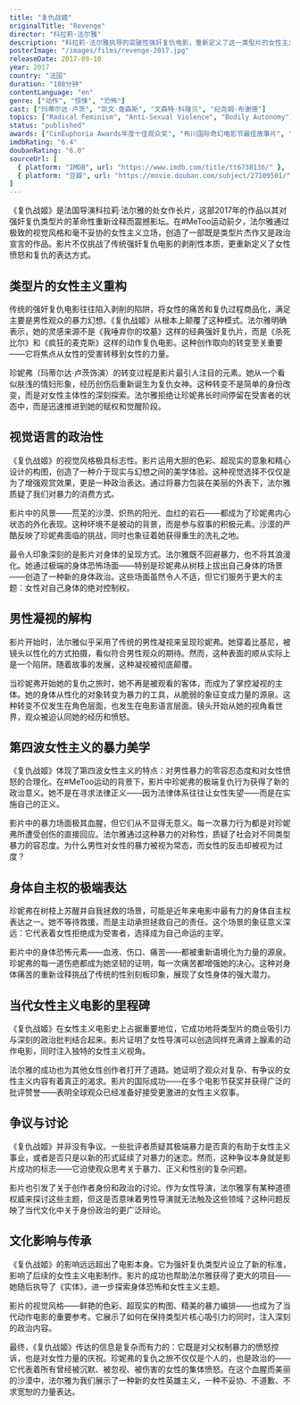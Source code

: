 ```yaml
---
title: "复仇战姬"
originalTitle: "Revenge"
director: "科拉莉·法尔雅"
description: "科拉莉·法尔雅执导的突破性强奸复仇电影，重新定义了这一类型片的女性主义可能性。影片通过极致的视觉风格和暴力美学，探讨了女性复仇、身体自主权和第四波女性主义愤怒的复杂主题。"
posterImage: "/images/films/revenge-2017.jpg"
releaseDate: 2017-09-10
year: 2017
country: "法国"
duration: "108分钟"
contentLanguage: "en"
genre: ["动作", "惊悚", "恐怖"]
cast: ["玛蒂尔达·卢茨", "凯文·詹森斯", "文森特·科隆贝", "纪尧姆·布谢德"]
topics: ["Radical Feminism", "Anti-Sexual Violence", "Bodily Autonomy", "Media Representation Critique", "Fourth Wave Feminism"]
status: "published"
awards: ["CinEuphoria Awards年度十佳观众奖", "布川国际奇幻电影节最佳故事片", "多伦多国际电影节午夜疯狂单元"]
imdbRating: "6.4"
doubanRating: "6.0"
sourceUrl: [
  { platform: "IMDB", url: "https://www.imdb.com/title/tt6738136/" },
  { platform: "豆瓣", url: "https://movie.douban.com/subject/27109501/" }
]
---
```


《复仇战姬》是法国导演科拉莉·法尔雅的处女作长片，这部2017年的作品以其对强奸复仇类型片的革命性重新诠释而震撼影坛。在#MeToo运动前夕，法尔雅通过极致的视觉风格和毫不妥协的女性主义立场，创造了一部既是类型片杰作又是政治宣言的作品。影片不仅挑战了传统强奸复仇电影的剥削性本质，更重新定义了女性愤怒和复仇的表达方式。

## 类型片的女性主义重构

传统的强奸复仇电影往往陷入剥削的陷阱，将女性的痛苦和复仇过程商品化，满足主要是男性观众的暴力幻想。《复仇战姬》从根本上颠覆了这种模式。法尔雅明确表示，她的灵感来源不是《我唾弃你的坟墓》这样的经典强奸复仇片，而是《杀死比尔》和《疯狂的麦克斯》这样的动作复仇电影。这种创作取向的转变至关重要——它将焦点从女性的受害转移到女性的力量。

珍妮弗（玛蒂尔达·卢茨饰演）的转变过程是影片最引人注目的元素。她从一个看似肤浅的情妇形象，经历创伤后重新诞生为复仇女神。这种转变不是简单的身份改变，而是对女性主体性的深刻探索。法尔雅拒绝让珍妮弗长时间停留在受害者的状态中，而是迅速推进到她的赋权和觉醒阶段。

## 视觉语言的政治性

《复仇战姬》的视觉风格极具标志性。影片运用大胆的色彩、超现实的意象和精心设计的构图，创造了一种介于现实与幻想之间的美学体验。这种视觉选择不仅仅是为了增强观赏效果，更是一种政治表达。通过将暴力包装在美丽的外表下，法尔雅质疑了我们对暴力的消费方式。

影片中的风景——荒芜的沙漠、炽热的阳光、血红的岩石——都成为了珍妮弗内心状态的外化表现。这种环境不是被动的背景，而是参与叙事的积极元素。沙漠的严酷反映了珍妮弗面临的挑战，同时也象征着她获得重生的洗礼之地。

最令人印象深刻的是影片对身体的呈现方式。法尔雅既不回避暴力，也不将其浪漫化。她通过极端的身体恐怖场面——特别是珍妮弗从树枝上拔出自己身体的场景——创造了一种新的身体政治。这些场面虽然令人不适，但它们服务于更大的主题：女性对自己身体的绝对控制权。

## 男性凝视的解构

影片开始时，法尔雅似乎采用了传统的男性凝视来呈现珍妮弗。她穿着比基尼，被镜头以性化的方式拍摄，看似符合男性观众的期待。然而，这种表面的顺从实际上是一个陷阱。随着故事的发展，这种凝视被彻底颠覆。

当珍妮弗开始她的复仇之旅时，她不再是被观看的客体，而成为了掌控凝视的主体。她的身体从性化的对象转变为暴力的工具，从脆弱的象征变成力量的源泉。这种转变不仅发生在角色层面，也发生在电影语言层面。镜头开始从她的视角看世界，观众被迫认同她的经历和愤怒。

## 第四波女性主义的暴力美学

《复仇战姬》体现了第四波女性主义的特点：对男性暴力的零容忍态度和对女性愤怒的合理化。在#MeToo运动的背景下，影片中珍妮弗的极端复仇行为获得了新的政治意义。她不是在寻求法律正义——因为法律体系往往让女性失望——而是在实施自己的正义。

影片中的暴力场面极其血腥，但它们从不显得无意义。每一次暴力行为都是对珍妮弗所遭受创伤的直接回应。法尔雅通过这种暴力的对称性，质疑了社会对不同类型暴力的容忍度。为什么男性对女性的暴力被视为常态，而女性的反击却被视为过度？

## 身体自主权的极端表达

珍妮弗在树枝上苏醒并自我拯救的场景，可能是近年来电影中最有力的身体自主权表达之一。她不等待救援，而是主动承担拯救自己的责任。这个场景的象征意义深远：它代表着女性拒绝成为受害者，选择成为自己命运的主宰。

影片中的身体恐怖元素——血液、伤口、痛苦——都被重新语境化为力量的源泉。珍妮弗的每一道伤疤都成为她坚韧的证明，每一次痛苦都增强她的决心。这种对身体痛苦的重新诠释挑战了传统的性别刻板印象，展现了女性身体的强大潜力。

## 当代女性主义电影的里程碑

《复仇战姬》在女性主义电影史上占据重要地位，它成功地将类型片的商业吸引力与深刻的政治批判结合起来。影片证明了女性导演可以创造同样充满肾上腺素的动作电影，同时注入独特的女性主义视角。

法尔雅的成功也为其他女性创作者打开了道路。她证明了观众对复杂、有争议的女性主义内容有着真正的渴求。影片的国际成功——在多个电影节获奖并获得广泛的批评赞誉——表明全球观众已经准备好接受更激进的女性主义叙事。

## 争议与讨论

《复仇战姬》并非没有争议。一些批评者质疑其极端暴力是否真的有助于女性主义事业，或者是否只是以新的形式延续了对暴力的迷恋。然而，这种争议本身就是影片成功的标志——它迫使观众思考关于暴力、正义和性别的复杂问题。

影片也引发了关于创作者身份和政治的讨论。作为女性导演，法尔雅享有某种道德权威来探讨这些主题，但这是否意味着男性导演就无法触及这些领域？这种问题反映了当代文化中关于身份政治的更广泛辩论。

## 文化影响与传承

《复仇战姬》的影响远远超出了电影本身。它为强奸复仇类型片设立了新的标准，影响了后续的女性主义电影制作。影片的成功也帮助法尔雅获得了更大的项目——她随后执导了《实体》，进一步探索身体恐怖和女性主义主题。

影片的视觉风格——鲜艳的色彩、超现实的构图、精美的暴力编排——也成为了当代动作电影的重要参考。它展示了如何在保持类型片核心吸引力的同时，注入深刻的政治内容。

最终，《复仇战姬》传达的信息是复杂而有力的：它既是对父权制暴力的愤怒控诉，也是对女性力量的庆祝。珍妮弗的复仇之旅不仅仅是个人的，也是政治的——它代表着所有曾经被沉默、被忽视、被伤害的女性的集体愤怒。在这个血腥而美丽的沙漠中，法尔雅为我们展示了一种新的女性英雄主义，一种不妥协、不道歉、不求宽恕的力量表达。